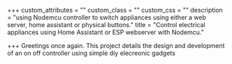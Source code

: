 +++
custom_attributes = ""
custom_class = ""
custom_css = ""
description = "using Nodemcu controller to switch appliances using either a web server, home assistant or physical buttons."
title = "Control electrical appliances using Home Assistant or ESP webserver with Nodemcu."

+++
Greetings once again. This project details the design and development of an on off controller using simple diy elecreonic gadgets